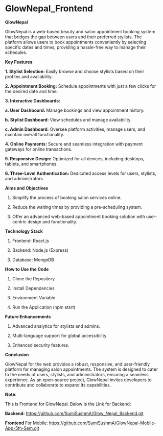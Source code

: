 # GlowNepal_Frontend
**GlowNepal**

GlowNepal is a web-based beauty and salon appointment booking system that bridges the gap between users and their preferred stylists. The platform allows users to book appointments conveniently by selecting specific dates and times, providing a hassle-free way to manage their schedules.


**Key Features**

**1. Stylist Selection:** Easily browse and choose stylists based on their profiles and availability.

**2. Appointment Booking:** Schedule appointments with just a few clicks for the desired date and time.

**3. Interactive Dashboards:**

**a. User Dashboard:** Manage bookings and view appointment history.

**b. Stylist Dashboard:** View schedules and manage availability.

**c. Admin Dashboard:** Oversee platform activities, manage users, and maintain overall functionality.

**4. Online Payments:** Secure and seamless integration with payment gateways for online transactions.

**5. Responsive Design:** Optimized for all devices, including desktops, tablets, and smartphones.

**6. Three-Level Authentication:** Dedicated access levels for users, stylists, and administrators



**Aims and Objectives**

1. Simplify the process of booking salon services online.

2. Reduce the waiting times by providing a pre-scheduling system.

3. Offer an advanced web-based appointment booking solution with user-centric design and functionality.



**Technology Stack**

1. Frontend: React.js

2. Backend: Node.js (Express)

3. Database: MongoDB



**How to Use the Code**

1. Clone the Repository

2. Install Dependencies

3. Environment Variable

4. Run the Application (npm start)




**Future Enhancements**

1. Advanced analytics for stylists and admins.

2. Multi-language support for global accessibility.

3. Enhanced security features.


**Conclusion**

GlowNepal for the web provides a robust, responsive, and user-friendly platform for managing salon appointments. The system is designed to cater to the needs of users, stylists, and administrators, ensuring a seamless experience. As an open-source project, GlowNepal invites developers to contribute and collaborate to expand its capabilities.


**Note:**

This is Frontend for GlowNepal. Below is the Link for Backend:

**Backend:**
https://github.com/SumiSushmA/Glow_Nepal_Backend.git

**Frontend**
For Mobile: https://github.com/SumiSushmA/GlowNepal-Mobile-App-5th-Sem.git


